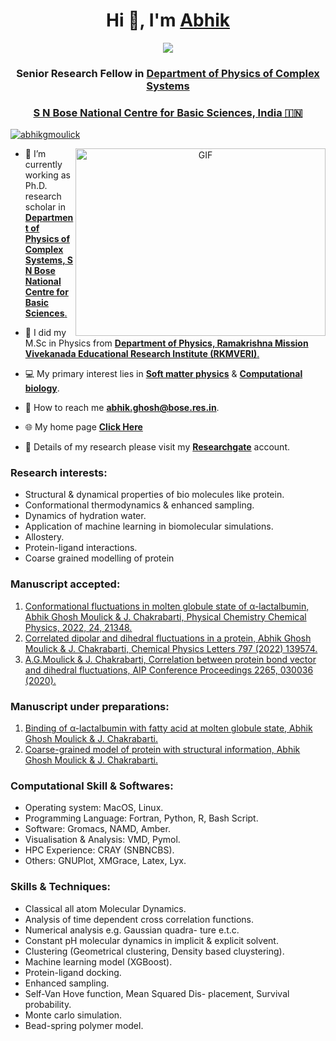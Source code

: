 <h1 align="center">Hi 👋, I'm <a href="https://sites.google.com/site/abhikghoshmoulick/home/" target="blank">
Abhik</a></h1>
<div align="center">
    <img src="https://readme-typing-svg.herokuapp.com?color=%236FDA44&size=32&center=true&vCenter=true&width=600&height=50&lines=Hi+👋,I+will+submit+Ph.D.+thesis;on+March+2023;Finding+lab+for;Postdoctoral+position" />
</div>
<h3 align="center">Senior Research Fellow in <a href="https://www.bose.res.in/departments/PCS/Students.jsp" target="blank">
Department of Physics of Complex Systems</a></h3> <h3 align="center"><a href="https://www.bose.res.in/" target="blank">
S N Bose National Centre for Basic Sciences,  India &#127470;&#127475</h3>

<p align="left"> <a href="https://twitter.com/abhikgmoulick" target="blank"><img src="https://img.shields.io/twitter/follow/abhikgmoulick?logo=twitter&style=for-the-badge" alt="abhikgmoulick" /></a> </p>

<a target="_blank" align="center">
  <img align="right" top="500" height="300" width="400" alt="GIF" src="https://media.giphy.com/media/unQ3IJU2RG7DO/giphy.gif">
</a>

- 🔭 I’m currently working as Ph.D. research scholar in <a href="https://www.bose.res.in/departments/PCS/Students.jsp" target="blank">**Department of Physics of Complex Systems, S N Bose National Centre for Basic Sciences**.</a>

- :city_sunrise: I did my M.Sc in Physics from <a href="http://physics.rkmvu.ac.in/" target="blank">**Department of Physics, Ramakrishna Mission Vivekanada Educational Research Institute (RKMVERI)**.</a>

- :computer: My primary interest lies in <a href="https://en.wikipedia.org/wiki/Soft_matter
" target="blank">**Soft matter physics**</a> & <a href="https://en.wikipedia.org/wiki/Computational_biology
" target="blank">**Computational biology**</a>.

- :e-mail: How to reach me **abhik.ghosh@bose.res.in**.

- :globe_with_meridians:	My home page <a href="https://sites.google.com/site/abhikghoshmoulick/home/
" target="blank">**Click Here**</a>

- :dna: Details of my research please visit my <a href="https://www.researchgate.net/profile/Abhik-Ghosh-Moulick
" target="blank">**Researchgate**</a> account.

### Research interests:
- Structural & dynamical properties of bio molecules like protein.
- Conformational thermodynamics & enhanced sampling.
- Dynamics of hydration water.
- Application of machine learning in biomolecular simulations.
- Allostery.
- Protein-ligand interactions.
- Coarse grained modelling of protein

### Manuscript accepted:
1. [Conformational fluctuations in molten globule state of α-lactalbumin, Abhik Ghosh Moulick &
J. Chakrabarti, Physical Chemistry Chemical Physics, 2022, 24, 21348. ](https://pubs.rsc.org/en/content/articlelanding/2022/cp/d2cp02168d/unauth)
2. [Correlated dipolar and dihedral fluctuations in a protein, Abhik Ghosh Moulick & J. Chakrabarti, Chemical Physics Letters 797 (2022) 139574.](https://www.sciencedirect.com/science/article/abs/pii/S000926142200241X?via%3Dihub)
3. [A.G.Moulick & J. Chakrabarti, Correlation between protein bond vector and dihedral fluctuations, AIP Conference Proceedings 2265, 030036 (2020).](https://aip.scitation.org/doi/10.1063/5.0016661)

### Manuscript under preparations:
1. [Binding of α-lactalbumin with fatty acid at molten globule state, Abhik Ghosh Moulick & J.
Chakrabarti.]()
2. [Coarse-grained model of protein with structural information, Abhik Ghosh Moulick & J. Chakrabarti.]()


### Computational Skill & Softwares:
- Operating system: MacOS, Linux.  
- Programming Language: Fortran, Python, R, Bash Script.
- Software: Gromacs, NAMD, Amber.
- Visualisation & Analysis: VMD, Pymol.
- HPC Experience: CRAY (SNBNCBS).
- Others: GNUPlot, XMGrace, Latex, Lyx.

### Skills & Techniques:
- Classical all atom Molecular Dynamics.
- Analysis of time dependent cross correlation
functions.
- Numerical analysis e.g. Gaussian quadra-
ture e.t.c.
- Constant pH molecular dynamics in implicit
& explicit solvent.
- Clustering (Geometrical clustering, Density
based cluystering).
- Machine learning model (XGBoost).
- Protein-ligand docking.
- Enhanced sampling.
- Self-Van Hove function, Mean Squared Dis-
placement, Survival probability.
- Monte carlo simulation.
- Bead-spring polymer model.

